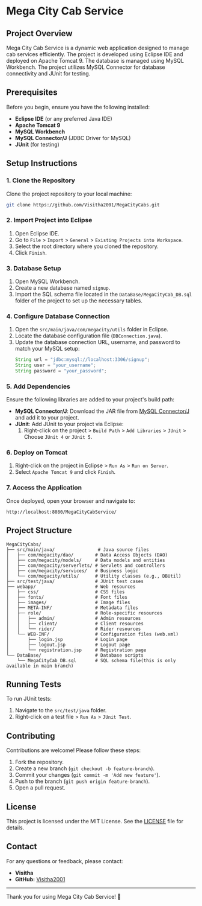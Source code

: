 # Mega City Cab Service

## Project Overview
Mega City Cab Service is a dynamic web application designed to manage cab services efficiently. The project is developed using Eclipse IDE and deployed on Apache Tomcat 9. The database is managed using MySQL Workbench. The project utilizes MySQL Connector for database connectivity and JUnit for testing.

## Prerequisites
Before you begin, ensure you have the following installed:
- **Eclipse IDE** (or any preferred Java IDE)
- **Apache Tomcat 9**
- **MySQL Workbench**
- **MySQL Connector/J** (JDBC Driver for MySQL)
- **JUnit** (for testing)

## Setup Instructions

### 1. Clone the Repository
Clone the project repository to your local machine:
```bash
git clone https://github.com/Visitha2001/MegaCityCabs.git
```

### 2. Import Project into Eclipse
1. Open Eclipse IDE.
2. Go to `File` > `Import` > `General` > `Existing Projects into Workspace`.
3. Select the root directory where you cloned the repository.
4. Click `Finish`.

### 3. Database Setup
1. Open MySQL Workbench.
2. Create a new database named `signup`.
3. Import the SQL schema file located in the `DataBase/MegaCityCab_DB.sql` folder of the project to set up the necessary tables.

### 4. Configure Database Connection
1. Open the `src/main/java/com/megacity/utils` folder in Eclipse.
2. Locate the database configuration file (`DBConnection.java`).
3. Update the database connection URL, username, and password to match your MySQL setup:
   ```java
   String url = "jdbc:mysql://localhost:3306/signup";
   String user = "your_username";
   String password = "your_password";
   ```

### 5. Add Dependencies
Ensure the following libraries are added to your project's build path:
- **MySQL Connector/J**: Download the JAR file from [MySQL Connector/J](https://dev.mysql.com/downloads/connector/j/) and add it to your project.
- **JUnit**: Add JUnit to your project via Eclipse:
  1. Right-click on the project > `Build Path` > `Add Libraries` > `JUnit` > Choose `JUnit 4` or `JUnit 5`.

### 6. Deploy on Tomcat
1. Right-click on the project in Eclipse > `Run As` > `Run on Server`.
2. Select `Apache Tomcat 9` and click `Finish`.

### 7. Access the Application
Once deployed, open your browser and navigate to:
```
http://localhost:8080/MegaCityCabService/
```

## Project Structure
```
MegaCityCabs/
├── src/main/java/                # Java source files
│   ├── com/megacity/dao/        # Data Access Objects (DAO)
│   ├── com/megacity/models/     # Data models and entities
│   ├── com/megacity/serverlets/ # Servlets and controllers
│   ├── com/megacity/services/   # Business logic
│   └── com/megacity/utils/      # Utility classes (e.g., DBUtil)
├── src/test/java/               # JUnit test cases
├── webapp/                      # Web resources
│   ├── css/                     # CSS files
│   ├── fonts/                   # Font files
│   ├── images/                  # Image files
│   ├── META-INF/                # Metadata files
│   ├── role/                    # Role-specific resources
│   │   ├── admin/               # Admin resources
│   │   ├── client/              # Client resources
│   │   └── rider/               # Rider resources
│   └── WEB-INF/                 # Configuration files (web.xml)
│       ├── login.jsp            # Login page
│       ├── logout.jsp           # Logout page
│       └── registration.jsp     # Registration page
└── DataBase/                    # Database scripts
    └── MegaCityCab_DB.sql       # SQL schema file(this is only available in main branch)
```

## Running Tests
To run JUnit tests:
1. Navigate to the `src/test/java` folder.
2. Right-click on a test file > `Run As` > `JUnit Test`.

## Contributing
Contributions are welcome! Please follow these steps:
1. Fork the repository.
2. Create a new branch (`git checkout -b feature-branch`).
3. Commit your changes (`git commit -m 'Add new feature'`).
4. Push to the branch (`git push origin feature-branch`).
5. Open a pull request.

## License
This project is licensed under the MIT License. See the [LICENSE](LICENSE) file for details.

## Contact
For any questions or feedback, please contact:
- **Visitha**  
- **GitHub:** [Visitha2001](https://github.com/Visitha2001)  

---

Thank you for using Mega City Cab Service! 🚕

